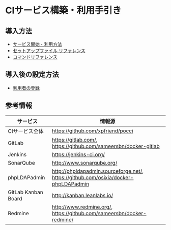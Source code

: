 CIサービス構築・利用手引き
==========================

<div id="setup-log"></div>

導入方法
--------
*   [サービス開始・利用方法](./create-service.ja.md)
*   [セットアップファイル リファレンス](./setup-yml.ja.md)
*   [コマンドリファレンス](./command.ja.md)

導入後の設定方法
----------------
*   [利用者の登録](./add-user.ja.md)



参考情報
--------

サービス            | 情報源
------------------- | ---------------------------------------------------------------------------------------
CIサービス全体      | <https://github.com/xpfriend/pocci>
GitLab              | <https://gitlab.com/>, <https://github.com/sameersbn/docker-gitlab>
Jenkins             | <https://jenkins-ci.org/>
SonarQube           | <http://www.sonarqube.org/>
phpLDAPadmin        | <http://phpldapadmin.sourceforge.net/>, <https://github.com/osixia/docker-phpLDAPadmin>
GitLab Kanban Board | <http://kanban.leanlabs.io/>
Redmine             | <http://www.redmine.org/>, <https://github.com/sameersbn/docker-redmine/>
